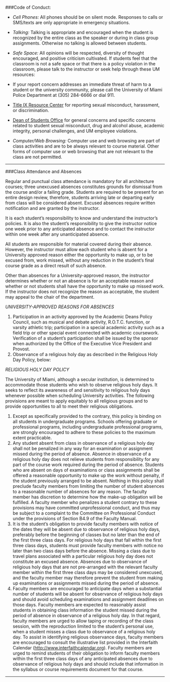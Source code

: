 
###Code of Conduct:  

-   *Cell Phones:* All phones should be on silent mode. Responses to calls or SMS/texts are only appropriate in emergency situations.  

-   *Talking:* Talking is appropriate and encouraged when the student is recognized by the entire class as the speaker or during in class group assignments. Otherwise no talking is allowed between students.  

-   *Safe Space:* All opinions will be respected, diversity of thought encouraged, and positive criticism cultivated. If students feel that the classroom is not a safe space or that there is a policy violation in the classroom, please talk to the instructor or seek help through these UM resources:
  -   If your report concern addresses an immediate threat of harm to a student or the university community, please call the University of Miami Police Department at (305) 284-6666 or dial 911.
  -   [Title IX Resource Center](https://titleix.miami.edu/index.html) for reporting sexual misconduct, harassment, or discrimination.
  -   [Dean of Students Office](https://doso.studentaffairs.miami.edu/student-support/report-a-concern/index.html) for general concerns and specific concerns related to student sexual misconduct, drug and alcohol abuse, academic integrity, personal challenges, and UM employee violations.

-   *Computer/Web Browsing:* Computer use and web browsing are part of class activities and are to be always relevant to course material. Other forms of computer use or web browsing that are not relevant to the class are not permitted.

---

###Class Attendance and Absences  

Regular and punctual class attendance is mandatory for all architecture courses; three unexcused absences constitutes grounds for dismissal from the course and/or a failing grade. Students are required to be present for an entire design review, therefore, students arriving late or departing early from class will be considered absent. Excused absences require written notification and are granted by the instructor.  

It is each student’s responsibility to know and understand the instructor’s policies. It is also the student’s responsibility to give the instructor notice one week prior to any anticipated absence and to contact the instructor within one week after any unanticipated absence.  

All students are responsible for material covered during their absence. However, the instructor must allow each student who is absent for a University approved reason either the opportunity to make up, or to be excused from, work missed, without any reduction in the student’s final course grade as a direct result of such absence.  

Other than absences for a University-approved reason, the instructor determines whether or not an absence is for an acceptable reason and whether or not students shall have the opportunity to make up missed work. If the instructor does not recognize the reason as acceptable, the student may appeal to the chair of the department.  

*UNIVERSITY-APPROVED REASONS FOR ABSENCES*  

1. Participation in an activity approved by the Academic Deans Policy Council, such as musical and debate activity, R.O.T.C. function, or varsity athletic trip; participation in a special academic activity such as a field trip or other special event connected with academic coursework. Verification of a student’s participation shall be issued by the sponsor when authorized by the Office of the Executive Vice President and Provost.  
2. Observance of a religious holy day as described in the Religious Holy Day Policy, below:

*RELIGIOUS HOLY DAY POLICY*  

The University of Miami, although a secular institution, is determined to accommodate those students who wish to observe religious holy days. It seeks to reflect its awareness of and sensitivity to religious holy days whenever possible when scheduling University activities. The following provisions are meant to apply equitably to all religious groups and to provide opportunities to all to meet their religious obligations.  

1. Except as specifically provided to the contrary, this policy is binding on all students in undergraduate programs. Schools offering graduate or professional programs, including undergraduate professional programs, are strongly encouraged to adhere to these policies to the maximum extent practicable.  
2. Any student absent from class in observance of a religious holy day shall not be penalized in any way for an examination or assignment missed during the period of absence. Absence in observance of a religious holy day does not relieve students from responsibility for any part of the course work required during the period of absence. Students who are absent on days of examinations or class assignments shall be offered a reasonable opportunity to make up the work without penalty, if the student previously arranged to be absent. Nothing in this policy shall preclude faculty members from limiting the number of student absences to a reasonable number of absences for any reason. The faculty member has discretion to determine how the make-up obligation will be fulfilled. A faculty member who penalizes a student contrary to these provisions may have committed unprofessional conduct, and thus may be subject to a complaint to the Committee on Professional Conduct under the provisions of Section B4.9 of the Faculty Manual.  
3. It is the student’s obligation to provide faculty members with notice of the dates they will be absent due to observance of religious holy days, preferably before the beginning of classes but no later than the end of the first three class days. For religious holy days that fall within the first three class days, students must provide faculty members with notice no later than two class days before the absence. Missing a class due to travel plans associated with a particular religious holy day does not constitute an excused absence. Absences due to observance of religious holy days that are not pre-arranged with the relevant faculty member within the first three class days may be considered unexcused, and the faculty member may therefore prevent the student from making up examinations or assignments missed during the period of absence.  
4. Faculty members are encouraged to anticipate days when a substantial number of students will be absent for observance of religious holy days and should avoid scheduling examinations and assignment deadlines on those days. Faculty members are expected to reasonably assist students in obtaining class information the student missed during the period of absence in observance of a religious holy day. In that regard, faculty members are urged to allow taping or recording of the class session, with the reproduction limited to the student’s personal use, when a student misses a class due to observance of a religious holy day. To assist in identifying religious observance days, faculty members are encouraged to consult the illustrative list provided in the Interfaith Calendar (http://www.interfaithcalendar.org). Faculty members are urged to remind students of their obligation to inform faculty members within the first three class days of any anticipated absences due to observance of religious holy days and should include that information in the syllabus or course requirements document for that course.  

---